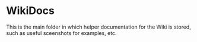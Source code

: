 # WikiDocs
This is the main folder in which helper documentation for the Wiki is stored, such as useful sceenshots for examples, etc.
